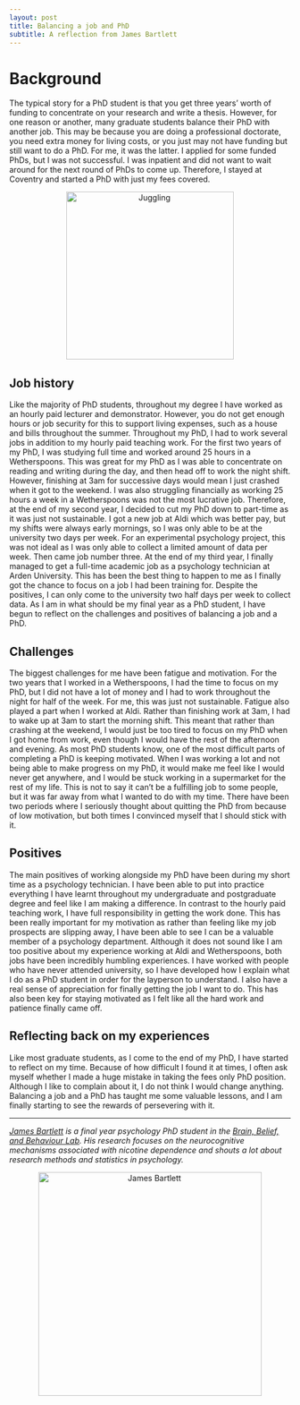 ```yaml
---
layout: post
title: Balancing a job and PhD
subtitle: A reflection from James Bartlett
---
```


# Background

The typical story for a PhD student is that you get three years’ worth of funding to concentrate on your research and write a thesis. However, for one reason or another, many graduate students balance their PhD with another job. This may be because you are doing a professional doctorate, you need extra money for living costs, or you just may not have funding but still want to do a PhD. For me, it was the latter. I applied for some funded PhDs, but I was not successful. I was inpatient and did not want to wait around for the next round of PhDs to come up. Therefore, I stayed at Coventry and started a PhD with just my fees covered.

<center>
  <img src="https://upload.wikimedia.org/wikipedia/commons/thumb/a/ae/A_Cartoon_Guy_Nervously_Juggles_A_Lot_Of_Tasks.svg/729px-A_Cartoon_Guy_Nervously_Juggles_A_Lot_Of_Tasks.svg.png" alt="Juggling" width = "300" />
</center>

## Job history

Like the majority of PhD students, throughout my degree I have worked as an hourly paid lecturer and demonstrator. However, you do not get enough hours or job security for this to support living expenses, such as a house and bills throughout the summer. Throughout my PhD, I had to work several jobs in addition to my hourly paid teaching work. For the first two years of my PhD, I was studying full time and worked around 25 hours in a Wetherspoons. This was great for my PhD as I was able to concentrate on reading and writing during the day, and then head off to work the night shift. However, finishing at 3am for successive days would mean I just crashed when it got to the weekend. I was also struggling financially as working 25 hours a week in a Wetherspoons was not the most lucrative job. Therefore, at the end of my second year, I decided to cut my PhD down to part-time as it was just not sustainable. I got a new job at Aldi which was better pay, but my shifts were always early mornings, so I was only able to be at the university two days per week. For an experimental psychology project, this was not ideal as I was only able to collect a limited amount of data per week. Then came job number three. At the end of my third year, I finally managed to get a full-time academic job as a psychology technician at Arden University. This has been the best thing to happen to me as I finally got the chance to focus on a job I had been training for. Despite the positives, I can only come to the university two half days per week to collect data. As I am in what should be my final year as a PhD student, I have begun to reflect on the challenges and positives of balancing a job and a PhD.  


## Challenges

The biggest challenges for me have been fatigue and motivation. For the two years that I worked in a Wetherspoons, I had the time to focus on my PhD, but I did not have a lot of money and I had to work throughout the night for half of the week. For me, this was just not sustainable. Fatigue also played a part when I worked at Aldi. Rather than finishing work at 3am, I had to wake up at 3am to start the morning shift. This meant that rather than crashing at the weekend, I would just be too tired to focus on my PhD when I got home from work, even though I would have the rest of the afternoon and evening. As most PhD students know, one of the most difficult parts of completing a PhD is keeping motivated. When I was working a lot and not being able to make progress on my PhD, it would make me feel like I would never get anywhere, and I would be stuck working in a supermarket for the rest of my life. This is not to say it can’t be a fulfilling job to some people, but it was far away from what I wanted to do with my time. There have been two periods where I seriously thought about quitting the PhD from because of low motivation, but both times I convinced myself that I should stick with it.    

## Positives

The main positives of working alongside my PhD have been during my short time as a psychology technician. I have been able to put into practice everything I have learnt throughout my undergraduate and postgraduate degree and feel like I am making a difference. In contrast to the hourly paid teaching work, I have full responsibility in getting the work done. This has been really important for my motivation as rather than feeling like my job prospects are slipping away, I have been able to see I can be a valuable member of a psychology department. Although it does not sound like I am too positive about my experience working at Aldi and Wetherspoons, both jobs have been incredibly humbling experiences. I have worked with people who have never attended university, so I have developed how I explain what I do as a PhD student in order for the layperson to understand. I also have a real sense of appreciation for finally getting the job I want to do. This has also been key for staying motivated as I felt like all the hard work and patience finally came off.  

## Reflecting back on my experiences

Like most graduate students, as I come to the end of my PhD, I have started to reflect on my time. Because of how difficult I found it at times, I often ask myself whether I made a huge mistake in taking the fees only PhD position. Although I like to complain about it, I do not think I would change anything. Balancing a job and a PhD has taught me some valuable lessons, and I am finally starting to see the rewards of persevering with it.


___

*[James Bartlett](http://www.coventry.ac.uk/research/research-directories/researchers/james-bartlett/) is a final year psychology PhD student in the [Brain, Belief, and Behaviour Lab](http://www.coventry.ac.uk/research/areas-of-research/advances-in-behavioural-science/brain-belief-and-behaviour-research/). His research focuses on the neurocognitive mechanisms associated with nicotine dependence and shouts a lot about research methods and statistics in psychology.*


<center>
  <img src="{{ site.baseurl }}/img/team/James-profile.png" alt="James Bartlett" width = "400" />
</center>
